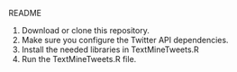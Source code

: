 README

1. Download or clone this repository.
2. Make sure you configure the Twitter API dependencies.
3. Install the needed libraries in TextMineTweets.R
4. Run the TextMineTweets.R file. 
